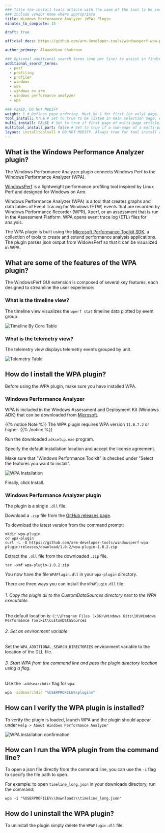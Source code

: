 ```yaml
---
### Title the install tools article with the name of the tool to be installed
### Include vendor name where appropriate
title: Windows Performance Analyzer (WPA) Plugin
minutes_to_complete: 15

draft: true

official_docs: https://github.com/arm-developer-tools/windowsperf-wpa-plugin

author_primary: Alaaeddine Chakroun 

### Optional additional search terms (one per line) to assist in finding the article
additional_search_terms:
  - perf
  - profiling
  - profiler
  - windows
  - woa
  - windows on arm
  - windows performance analyzer
  - wpa
  
### FIXED, DO NOT MODIFY
weight: 1 # Defines page ordering. Must be 1 for first (or only) page.
tool_install: true # Set to true to be listed in main selection page, else false
multi_install: FALSE # Set to true if first page of multi-page article, else false
multitool_install_part: false # Set to true if a sub-page of a multi-page article, else false
layout: installtoolsall # DO NOT MODIFY. Always true for tool install articles
---
```


## What is the Windows Performance Analyzer plugin?

The Windows Performance Analyzer plugin connects Windows Perf to the Windows Performance Analyzer (WPA).

[WindowsPerf](https://github.com/arm-developer-tools/windowsperf) is a lightweight performance profiling tool inspired by Linux Perf and designed for Windows on Arm.

Windows Performance Analyzer (WPA) is a tool that creates graphs and data tables of Event Tracing for Windows (ETW) events that are recorded by Windows Performance Recorder (WPR), Xperf, or an assessment that is run in the Assessment Platform. WPA opens event trace log (ETL) files for analysis.

The WPA plugin is built using the [Microsoft Performance Toolkit SDK](https://github.com/microsoft/microsoft-performance-toolkit-sdk), a collection of tools to create and extend performance analysis applications. The plugin parses json output from WidowsPerf so that it can be visualized in WPA. 

## What are some of the features of the WPA plugin? 

The WindowsPerf GUI extension is composed of several key features, each designed to streamline the user experience:

### What is the timeline view?

The timeline view visualizes the `wperf stat` timeline data plotted by event group.

![Timeline By Core Table](/install-guides/_images/wpa-timeline-by-core.png)

### What is the telemetry view?

The telemetry view displays telemetry events grouped by unit.

![Telemetry Table](/install-guides/_images/wpa-telemetry-table.png)

## How do I install the WPA plugin?

Before using the WPA plugin, make sure you have installed WPA.

### Windows Performance Analyzer

WPA is included in the Windows Assessment and Deployment Kit (Windows ADK) that can be downloaded from [Microsoft](https://go.microsoft.com/fwlink/?linkid=2243390).

{{% notice Note %}}
The WPA plugin requires WPA version `11.0.7.2` or higher.
{{% /notice %}}

Run the downloaded `adksetup.exe` program. 

Specify the default installation location and accept the license agreement. 

Make sure that "Windows Performance Toolkit" is checked under "Select the features you want to install".

![WPA Installation](/install-guides/_images/wpa-installation.png)

Finally, click Install.

### Windows Performance Analyzer plugin

The plugin is a single `.dll` file.

Download a `.zip` file from the [GitHub releases page](https://github.com/arm-developer-tools/windowsperf-wpa-plugin/releases).

To download the latest version from the command prompt:

```console
mkdir wpa-plugin
cd wpa-plugin
curl -L -O https://github.com/arm-developer-tools/windowsperf-wpa-plugin/releases/download/1.0.2/wpa-plugin-1.0.2.zip
```

Extract the `.dll` file from the downloaded `.zip` file. 

```console
tar -xmf wpa-plugin-1.0.2.zip
```

You now have the file `WPAPlugin.dll` in your `wpa-plugin` directory. 

There are three ways you can install the `WPAPlugin.dll` file: 

###### 1. Copy the plugin dll to the CustomDataSources directory next to the WPA executable.

The default location is: 
        `C:\\Program Files (x86)\Windows Kits\10\Windows Performance Toolkit\CustomDataSources`

###### 2. Set an environment variable

Set the `WPA_ADDITIONAL_SEARCH_DIRECTORIES` environment variable to the location of the DLL file.

###### 3. Start WPA from the command line and pass the plugin directory location using a flag.

Use the `-addsearchdir` flag for `wpa`:

```bash
wpa -addsearchdir "%USERPROFILE%\plugins"
```
        
## How can I verify the WPA plugin is installed?

To verify the plugin is loaded, launch WPA and the plugin should appear under `Help > About Windows Performance Analyzer`

![WPA installation confirmation](/install-guides/_images/about-wpa.png)

## How can I run the WPA plugin from the command line?

To open a json file directly from the command line, you can use the `-i` flag to specify the file path to open.

For example: to open `timeline_long.json` in your downloads directory, run the command:

```console
wpa -i "%USERPROFILE%\\Downloads\\timeline_long.json"
```
## How do I uninstall the WPA plugin?

To uninstall the plugin simply delete the `WPAPlugin.dll` file.

